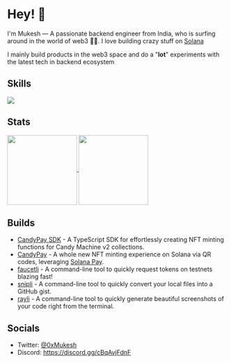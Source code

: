 # Hey! 👋

I'm Mukesh — A passionate backend engineer from India, who is surfing around in the world of web3 🏄‍♂️. I love building crazy stuff on [Solana](https://solana.com)

I mainly build products in the web3 space and do a "**lot**" experiments with the latest tech in backend ecosystem

## Skills

<img src="https://skillicons.dev/icons?i=js,ts,nodejs,express,mongodb,prisma,postgres,redis,solidity,vscode,git" />

## Stats

<a href="https://github.com/0xMukesh">
  <img align="center" src="https://github-readme-stats.vercel.app/api?username=0xMukesh&amp;show_icons=true&amp;theme=radical" height="160"  witdh="480" />
</a>
<a href="https://github.com/0xMukesh">
  <img align="center" src="http://github-readme-streak-stats.herokuapp.com?user=0xMukesh&theme=radical" height="160" witdh="480" />
</a>

## Builds

- [CandyPay SDK](https://github.com/candypay/sdk) - A TypeScript SDK for effortlessly creating NFT minting functions for Candy Machine v2 collections.
- [CandyPay](https://twitter.com/candypayfun) - A whole new NFT minting experience on Solana via QR codes, leveraging [Solana Pay](https://solanapay.com).
- [faucetli](https://github.com/buidler-hub/faucetli) - A command-line tool to quickly request tokens on testnets blazing fast!
- [snipli](https://github.com/buidler-hub/snipli) - A command-line tool to quickly convert your local files into a GitHub gist.
- [rayli](https://github.com/buidler-hub/rayli) - A command-line tool to quickly generate beautiful screenshots of your code right from the terminal.

## Socials

- Twitter: [@0xMukesh](https://twitter.com/0xMukesh)
- Discord: https://discord.gg/cBqAvjFdnF
